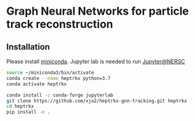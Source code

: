 # Graph Neural Networks for particle track reconstruction

## Installation
Please install [miniconda](https://docs.conda.io/en/latest/miniconda.html). Jupyter lab is needed to run [Jupyter@NERSC](https://jupyter.nersc.gov)
```bash
source ~/miniconda3/bin/activate
conda create --name heptrkx python=3.7
conda activate heptrkx

conda install -c conda-forge jupyterlab
git clone https://github.com/xju2/heptrkx-gnn-tracking.git heptrkx
cd heptrkx
pip install -e .
```
